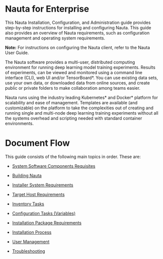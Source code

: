 # Nauta for Enterprise

This Nauta Installation, Configuration, and Administration guide provides step-by-step instructions for installing and configuring Nauta. This guide also provides an overview of Nauta requirements, such as configuration management and operating system requirements.  

**Note:** For instructions on configuring the Nauta client, refer to the Nauta User Guide.

The Nauta software provides a multi-user, distributed computing environment for running deep learning model training experiments. Results of experiments, can be viewed and monitored using a command line interface (CLI), web UI and/or TensorBoard*. You can use existing data sets, use your own data, or downloaded data from online sources, and create public or private folders to make collaboration among teams easier. 

Nauta runs using the industry leading Kubernetes* and Docker* platform for scalability and ease of management. Templates are available (and customizable) on the platform to take the complexities out of creating and running single and multi-node deep learning training experiments without all the systems overhead and scripting needed with standard container environments.

# Document Flow
This guide consists of the following main topics in order. These are:

* [System Software Components Requisites](System_Software_Components_Requisites/SSCR.md)

* [Building Nauta](How_to_Build_Nauta/HBN.md)

* [Installer System Requirements](Installer_System_Requirements/ISR.md)

* [Target Host Requirements](Target_Host_Requirements/THR.md)

* [Inventory Tasks](Inventory_Tasks/IT.md)

* [Configuration Tasks (Variables)](Configuration_Tasks_Variables/CTV.md)

* [Installation Package Requirements](Installation_Package_Requirements/IPR.md)

* [Installation Process](Installation_Process/IP.md)

* [User Management](User_Management/UM.md)

* [Troubleshooting](Troubleshooting/T.md)


